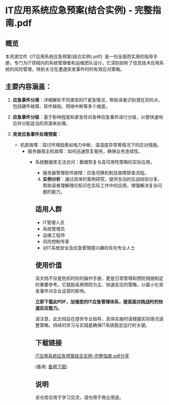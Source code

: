 # IT应用系统应急预案(结合实例) - 完整指南.pdf

## 概览

本资源文件《IT应用系统应急预案(结合实例).pdf》是一份全面而实用的指导手册，专门为IT领域内的系统管理者和运维团队设计。它深刻剖析了信息技术应用系统的风险管理，特别关注在遭遇突发事件时的有效应对策略。

## 主要内容涵盖：

1. **应急事件分类**：详细解析不同类型的IT紧急情况，帮助读者识别潜在风险点，包括硬件故障、软件缺陷、网络中断等多个维度。

2. **应急事件分级**：基于影响程度和紧急性对各种应急事件进行分级，以便快速响应并分配适当的资源来处理。

3. **突发应急事件处理预案**：
    - 机房故障：探讨环境因素如电力中断、温湿度异常等情况下的应对措施。
        - 服务器宿主机故障：如何迅速恢复服务，确保业务连续性。
            - 系统数据库无法访问：数据恢复与高可用性策略的实际应用。
                - 服务器管理软件故障：应急切换机制及故障排查流程。

                4. **实例分析**：通过具体的案例研究，提供生动的实战经验分享，帮助读者理解理论知识在实际工作中的应用，增强解决复杂问题的能力。

                ## 适用人群

                - IT管理人员
                - 系统管理员
                - 运维工程师
                - 风险控制专家
                - 对IT系统安全及应急管理感兴趣的任何专业人士

                ## 使用价值

                该文档不仅是危机时刻的操作手册，更是日常管理和预防措施制定的重要参考。它鼓励采用预防为主、快速反应的策略，以最小化突发事件对企业运营的影响。

                **立即下载此PDF，加强您的IT应急管理体系，提高面对挑战时的快速反应能力。**

                请注意，此文档旨在提供专业指导，具体实施时请根据实际情况调整策略。持续的学习与实践是确保IT系统稳定运行的关键。

                ## 下载链接
                [IT应用系统应急预案结合实例-完整指南.pdf分享](https://pan.quark.cn/s/1a6ed5562eb0) 

                (备用: [备用下载](https://pan.baidu.com/s/148W4sLQsWyAhBCamkCdXRw?pwd=1234))

                ## 说明

                该仓库仅用于学习交流，请勿用于商业用途。
